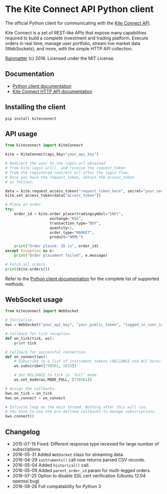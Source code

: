 # The Kite Connect API Python client
The official Python client for communicating with the [Kite Connect API](https://kite.trade).

Kite Connect is a set of REST-like APIs that expose many capabilities required to build a complete investment and trading platform. Execute orders in real time, manage user portfolio, stream live market data (WebSockets), and more, with the simple HTTP API collection.

[Rainmatter](http://rainmatter.com) (c) 2016. Licensed under the MIT License.

## Documentation
- [Python client documentation](https://kite.trade/docs/pykiteconnect)
- [Kite Connect HTTP API documentation](https://kite.trade/docs/connect/v1)

## Installing the client
`pip install kiteconnect`

## API usage
```python
from kiteconnect import KiteConnect

kite = KiteConnect(api_key="your_api_key")

# Redirect the user to the login url obtained
# from kite.login_url(), and receive the request_token
# from the registered redirect url after the login flow.
# Once you have the request_token, obtain the access_token
# as follows.

data = kite.request_access_token("request_token_here", secret="your_secret")
kite.set_access_token(data["access_token"])

# Place an order
try:
	order_id = kite.order_place(tradingsymbol="INFY",
					exchange="NSE",
					transaction_type="BUY",
					quantity=1,
					order_type="MARKET",
					product="NRML")

	print("Order placed. ID is", order_id)
except Exception as e:
	print("Order placement failed", e.message)

# Fetch all orders
print(kite.orders())
```

Refer to the [Python client documentation](https://kite.trade/docs/pykiteconnect) for the complete list of supported methods.

## WebSocket usage
```python
from kiteconnect import WebSocket

# Initialise.
kws = WebSocket("your_api_key", "your_public_token", "logged_in_user_id")

# Callback for tick reception.
def on_tick(tick, ws):
	print tick

# Callback for successful connection.
def on_connect(ws):
	# Subscribe to a list of instrument_tokens (RELIANCE and ACC here).
	ws.subscribe([738561, 5633])

	# Set RELIANCE to tick in `full` mode.
	ws.set_mode(ws.MODE_FULL, [738561])

# Assign the callbacks.
kws.on_tick = on_tick
kws.on_connect = on_connect

# Infinite loop on the main thread. Nothing after this will run.
# You have to use the pre-defined callbacks to manage subscriptions.
kws.connect()
```

## Changelog
- 2015-07-15	Fixed: Different response type recevied for large number of subscriptions
- 2016-05-31	Added `WebSocket` class for streaming data.
- 2016-04-29	`instruments()` call now returns parsed CSV records.
- 2016-05-04	Added `historical()` call.
- 2016-05-09	Added `parent_order_id` param for multi-legged orders.
- 2016-07-25    Option to disable SSL cert verification (Ubuntu 12.04 openssl bug)
- 2016-08-26    Full compatability for Python 3

